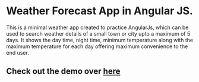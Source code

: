 # Weather Forecast App in Angular JS.

This is a minimal weather app created to practice AngularJs, which can be used to search weather details of a small town or city upto a maximum of 5 days.
It shows the day time, night time, minimum temperature along with the maximum temperature for each day offering maximum convenience to the end user. 

## Check out the demo over [here](http://shubhamp.in/forecast/)
